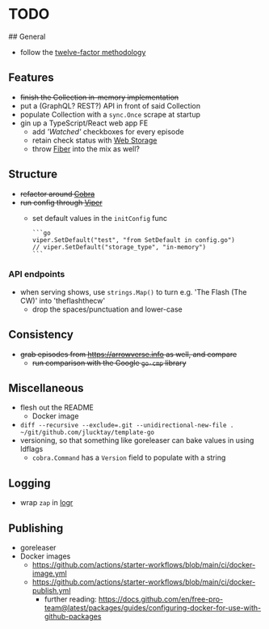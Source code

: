 # TODO

## General

- follow the [twelve-factor methodology](https://12factor.net)

## Features

- ~~finish the Collection in-memory implementation~~
- put a (GraphQL? REST?) API in front of said Collection
- populate Collection with a `sync.Once` scrape at startup
- gin up a TypeScript/React web app FE
  - add *'Watched'* checkboxes for every episode
  - retain check status with [Web Storage](https://caniuse.com/namevalue-storage)
  - throw [Fiber](https://github.com/gofiber/fiber) into the mix as well?

## Structure

- ~~refactor around [Cobra](https://github.com/spf13/cobra)~~
- ~~run config through [Viper](https://github.com/spf13/viper)~~
  - set default values in the `initConfig` func

        ```go
        viper.SetDefault("test", "from SetDefault in config.go")
        // viper.SetDefault("storage_type", "in-memory")
        ```

### API endpoints

- when serving shows, use `strings.Map()` to turn e.g. 'The Flash (The CW)' into 'theflashthecw'
  - drop the spaces/punctuation and lower-case

## Consistency

- ~~grab episodes from <https://arrowverse.info> as well, and compare~~
  - ~~run comparison with the Google `go-cmp` library~~

## Miscellaneous

- flesh out the README
  - Docker image
- `diff --recursive --exclude=.git --unidirectional-new-file . ~/git/github.com/jlucktay/template-go`
- versioning, so that something like goreleaser can bake values in using ldflags
  - `cobra.Command` has a `Version` field to populate with a string

## Logging

- wrap `zap` in [logr](https://github.com/go-logr/logr)

## Publishing

- goreleaser
- Docker images
  - <https://github.com/actions/starter-workflows/blob/main/ci/docker-image.yml>
  - <https://github.com/actions/starter-workflows/blob/main/ci/docker-publish.yml>
    - further reading: <https://docs.github.com/en/free-pro-team@latest/packages/guides/configuring-docker-for-use-with-github-packages>
